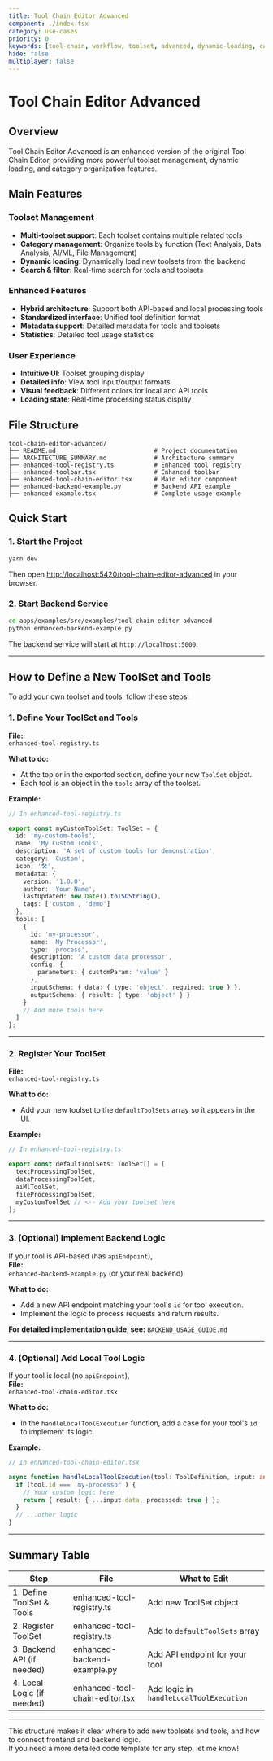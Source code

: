 ```yaml
---
title: Tool Chain Editor Advanced
component: ./index.tsx
category: use-cases
priority: 0
keywords: [tool-chain, workflow, toolset, advanced, dynamic-loading, categories]
hide: false
multiplayer: false
---
```


# Tool Chain Editor Advanced

## Overview

Tool Chain Editor Advanced is an enhanced version of the original Tool Chain Editor, providing more powerful toolset management, dynamic loading, and category organization features.

## Main Features

### Toolset Management
- **Multi-toolset support**: Each toolset contains multiple related tools
- **Category management**: Organize tools by function (Text Analysis, Data Analysis, AI/ML, File Management)
- **Dynamic loading**: Dynamically load new toolsets from the backend
- **Search & filter**: Real-time search for tools and toolsets

### Enhanced Features
- **Hybrid architecture**: Support both API-based and local processing tools
- **Standardized interface**: Unified tool definition format
- **Metadata support**: Detailed metadata for tools and toolsets
- **Statistics**: Detailed tool usage statistics

### User Experience
- **Intuitive UI**: Toolset grouping display
- **Detailed info**: View tool input/output formats
- **Visual feedback**: Different colors for local and API tools
- **Loading state**: Real-time processing status display

## File Structure

```
tool-chain-editor-advanced/
├── README.md                           # Project documentation
├── ARCHITECTURE_SUMMARY.md             # Architecture summary
├── enhanced-tool-registry.ts           # Enhanced tool registry
├── enhanced-toolbar.tsx                # Enhanced toolbar
├── enhanced-tool-chain-editor.tsx      # Main editor component
├── enhanced-backend-example.py         # Backend API example
├── enhanced-example.tsx                # Complete usage example
```

## Quick Start

### 1. Start the Project

```bash
yarn dev
```

Then open [http://localhost:5420/tool-chain-editor-advanced](http://localhost:5420/tool-chain-editor-advanced) in your browser.



### 2. Start Backend Service

```bash
cd apps/examples/src/examples/tool-chain-editor-advanced
python enhanced-backend-example.py
```

The backend service will start at `http://localhost:5000`.

---

## How to Define a New ToolSet and Tools

To add your own toolset and tools, follow these steps:

### 1. Define Your ToolSet and Tools

**File:**  
`enhanced-tool-registry.ts`

**What to do:**  
- At the top or in the exported section, define your new `ToolSet` object.
- Each tool is an object in the `tools` array of the toolset.

**Example:**
```typescript
// In enhanced-tool-registry.ts

export const myCustomToolSet: ToolSet = {
  id: 'my-custom-tools',
  name: 'My Custom Tools',
  description: 'A set of custom tools for demonstration',
  category: 'Custom',
  icon: '🛠️',
  metadata: {
    version: '1.0.0',
    author: 'Your Name',
    lastUpdated: new Date().toISOString(),
    tags: ['custom', 'demo']
  },
  tools: [
    {
      id: 'my-processor',
      name: 'My Processor',
      type: 'process',
      description: 'A custom data processor',
      config: {
        parameters: { customParam: 'value' }
      },
      inputSchema: { data: { type: 'object', required: true } },
      outputSchema: { result: { type: 'object' } }
    }
    // Add more tools here
  ]
};
```

---

### 2. Register Your ToolSet

**File:**  
`enhanced-tool-registry.ts`

**What to do:**  
- Add your new toolset to the `defaultToolSets` array so it appears in the UI.

**Example:**
```typescript
// In enhanced-tool-registry.ts

export const defaultToolSets: ToolSet[] = [
  textProcessingToolSet,
  dataProcessingToolSet,
  aiMlToolSet,
  fileProcessingToolSet,
  myCustomToolSet // <-- Add your toolset here
];
```

---

### 3. (Optional) Implement Backend Logic

If your tool is API-based (has `apiEndpoint`),  
**File:**  
`enhanced-backend-example.py` (or your real backend)

**What to do:**  
- Add a new API endpoint matching your tool's `id` for tool execution.
- Implement the logic to process requests and return results.

**For detailed implementation guide, see:** `BACKEND_USAGE_GUIDE.md`

---

### 4. (Optional) Add Local Tool Logic

If your tool is local (no `apiEndpoint`),  
**File:**  
`enhanced-tool-chain-editor.tsx`

**What to do:**  
- In the `handleLocalToolExecution` function, add a case for your tool's `id` to implement its logic.

**Example:**
```typescript
// In enhanced-tool-chain-editor.tsx

async function handleLocalToolExecution(tool: ToolDefinition, input: any) {
  if (tool.id === 'my-processor') {
    // Your custom logic here
    return { result: { ...input.data, processed: true } };
  }
  // ...other logic
}
```

---

## Summary Table

| Step | File | What to Edit |
|------|------|--------------|
| 1. Define ToolSet & Tools | enhanced-tool-registry.ts | Add new ToolSet object |
| 2. Register ToolSet      | enhanced-tool-registry.ts | Add to `defaultToolSets` array |
| 3. Backend API (if needed) | enhanced-backend-example.py | Add API endpoint for your tool |
| 4. Local Logic (if needed) | enhanced-tool-chain-editor.tsx | Add logic in `handleLocalToolExecution` |

---

This structure makes it clear where to add new toolsets and tools, and how to connect frontend and backend logic.  
If you need a more detailed code template for any step, let me know! 